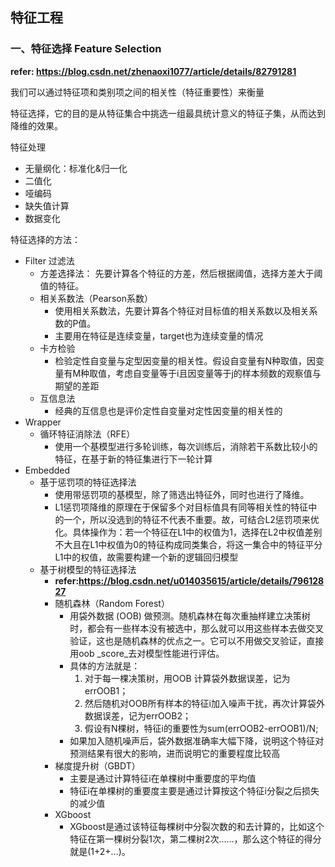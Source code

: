 ## 特征工程

### 一、特征选择 Feature Selection

 **refer: https://blog.csdn.net/zhenaoxi1077/article/details/82791281**

我们可以通过特征项和类别项之间的相关性（特征重要性）来衡量

特征选择，它的目的是从特征集合中挑选一组最具统计意义的特征子集，从而达到降维的效果。

特征处理
 - 无量纲化：标准化&归一化
 - 二值化
 - 哑编码
 - 缺失值计算
 - 数据变化

特征选择的方法：

 - Filter 过滤法
   - 方差选择法： 先要计算各个特征的方差，然后根据阈值，选择方差大于阈值的特征。
   - 相关系数法（Pearson系数）
     - 使用相关系数法，先要计算各个特征对目标值的相关系数以及相关系数的P值。
     - 主要用在特征是连续变量，target也为连续变量的情况
   - 卡方检验
     - 检验定性自变量与定型因变量的相关性。假设自变量有N种取值，因变量有M种取值，考虑自变量等于i且因变量等于j的样本频数的观察值与期望的差距
   - 互信息法
     - 经典的互信息也是评价定性自变量对定性因变量的相关性的
 - Wrapper
   - 循环特征消除法（RFE）
     - 使用一个基模型进行多轮训练，每次训练后，消除若干系数比较小的特征，在基于新的特征集进行下一轮计算
 - Embedded
   - 基于惩罚项的特征选择法
     - 使用带惩罚项的基模型，除了筛选出特征外，同时也进行了降维。
     - L1惩罚项降维的原理在于保留多个对目标值具有同等相关性的特征中的一个，所以没选到的特征不代表不重要。故，可结合L2惩罚项来优化。具体操作为：若一个特征在L1中的权值为1，选择在L2中权值差别不大且在L1中权值为0的特征构成同类集合，将这一集合中的特征平分L1中的权值，故需要构建一个新的逻辑回归模型
   - 基于树模型的特征选择法
     - **refer:https://blog.csdn.net/u014035615/article/details/79612827**
     - 随机森林（Random Forest）
       - 用袋外数据 (OOB) 做预测。随机森林在每次重抽样建立决策树时，都会有一些样本没有被选中，那么就可以用这些样本去做交叉验证，这也是随机森林的优点之一。它可以不用做交叉验证，直接用oob _score_去对模型性能进行评估。
       - 具体的方法就是：
         1. 对于每一棵决策树，用OOB 计算袋外数据误差，记为 errOOB1；
         2. 然后随机对OOB所有样本的特征i加入噪声干扰，再次计算袋外数据误差，记为errOOB2；
         3. 假设有N棵树，特征i的重要性为sum(errOOB2-errOOB1)/N;
       - 如果加入随机噪声后，袋外数据准确率大幅下降，说明这个特征对预测结果有很大的影响，进而说明它的重要程度比较高
      - 梯度提升树（GBDT）
        - 主要是通过计算特征i在单棵树中重要度的平均值
        - 特征i在单棵树的重要度主要是通过计算按这个特征i分裂之后损失的减少值
     - XGboost
       - XGboost是通过该特征每棵树中分裂次数的和去计算的，比如这个特征在第一棵树分裂1次，第二棵树2次……，那么这个特征的得分就是(1+2+...)。


